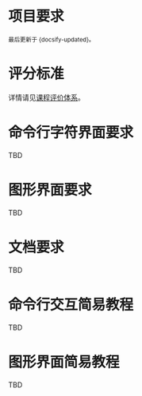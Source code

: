 # 项目要求

<small>最后更新于 {docsify-updated}。</small>

# 评分标准

详情请见[课程评价体系](hw?id=期中项目)。

# 命令行字符界面要求

TBD

# 图形界面要求

TBD

# 文档要求

TBD

# 命令行交互简易教程

TBD

# 图形界面简易教程

TBD